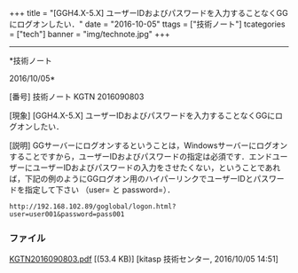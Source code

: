 ﻿+++
title = "[GGH4.X-5.X] ユーザーIDおよびパスワードを入力することなくGGにログオンしたい．"
date = "2016-10-05"
ttags = ["技術ノート"]
tcategories = ["tech"]
banner = "img/technote.jpg"
+++

-----------------------------------------------------------------------------------------------------------------------------

*技術ノート

2016/10/05*


[番号]
技術ノート KGTN 2016090803

[現象]
[GGH4.X-5.X]
ユーザーIDおよびパスワードを入力することなくGGにログオンしたい．

[説明]
GGサーバーにログオンするということは，Windowsサーバーにログオンすることですから，ユーザーIDおよびパスワードの指定は必須です．エンドユーザーにユーザーIDおよびパスワードの入力をさせたくない，ということであれば，下記の例のようにGGログオン用のハイパーリンクでユーザーIDとパスワードを指定して下さい
（user= と password=）．

    http://192.168.102.89/goglobal/logon.html?user=user001&password=pass001


### ファイル

 
 


[KGTN2016090803.pdf](http://techreport.kitasp.net/attachments/download/3054/KGTN2016090803.pdf)
 [(53.4 KB)] [kitasp 技術センター, 2016/10/05
14:51]


 


 

